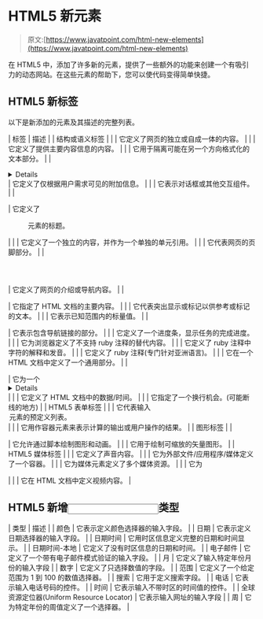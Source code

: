 # HTML5 新元素

> 原文:[https://www.javatpoint.com/html-new-elements](https://www.javatpoint.com/html-new-elements)

在 HTML5 中，添加了许多新的元素，提供了一些额外的功能来创建一个有吸引力的动态网站。在这些元素的帮助下，您可以使代码变得简单快捷。

## HTML5 新标签

以下是新添加的元素及其描述的完整列表。

| 标签 | 描述 |
| 结构或语义标签 |
|  | 它定义了网页的独立或自成一体的内容。 |
|  | 它定义了提供主要内容信息的内容。 |
|  | 它用于隔离可能在另一个方向格式化的文本部分。 |
| <details></details> | 它定义了仅根据用户需求可见的附加信息。 |
| <dialog></dialog> | 它表示对话框或其他交互组件。 |
| 

<figcaption></figcaption>

 | 它定义了

<figure>元素的标题。</figure>

 |
|  | 它定义了一个独立的内容，并作为一个单独的单元引用。 |
|  | 它代表网页的页脚部分。 |
| 

<header></header>

 | 它定义了网页的介绍或导航内容。 |
| 

<main></main>

 | 它指定了 HTML 文档的主要内容。 |
| <mark></mark> | 它代表突出显示或标记以供参考或标记的文本。 |
|  | 它表示已知范围内的标量值。 |
| 

<nav></nav>

 | 它表示包含导航链接的部分。 |
|  | 它定义了一个进度条，显示任务的完成进度。 |
|  | 它为浏览器定义了不支持 ruby 注释的替代内容。 |
|  | 它定义了 ruby 注释中字符的解释和发音。 |
|  | 它定义了 ruby 注释(专门针对亚洲语言)。 |
|  | 它在一个 HTML 文档中定义了一个通用部分。 |
| <summary></summary> | 它为一个<details>元素定义了摘要或标题，可以通过点击来改变<details>元素的状态。</details></details> |
|  | 它定义了 HTML 文档中的数据/时间。 |
| <wbr> | 它指定了一个换行机会。(可能断线的地方) |
| HTML5 表单标签 |
| <datalist></datalist> | 它代表输入<option>元素的预定义列表。</option> |
|  | 它用作容器元素来表示计算的输出或用户操作的结果。 |
| 图形标签 |
| 

<canvas></canvas>

 | 它允许通过脚本绘制图形和动画。 |
|  | 它用于绘制可缩放的矢量图形。 |
| HTML5 媒体标签 |
|  | 它定义了声音内容。 |
| <embed> | 它为外部文件/应用程序/媒体定义了一个容器。 |
| <source> | 它为媒体元素定义了多个媒体资源。 |
| <track> | 它为

<audio>和<video>文件定义了文本轨道</video></audio>

 |
|  | 它在 HTML 文档中定义视频内容。 |

## HTML5 新增<input>类型

| 类型 | 描述 |
| 颜色 | 它表示定义颜色选择器的输入字段。 |
| 日期 | 它表示定义日期选择器的输入字段。 |
| 日期时间 | 它用时区信息定义完整的日期和时间显示。 |
| 日期时间-本地 | 它定义了没有时区信息的日期和时间。 |
| 电子邮件 | 它定义了一个带有电子邮件模式验证的输入字段。 |
| 月 | 它定义了输入特定年份月份的输入字段 |
| 数字 | 它定义了只选择数值的字段。 |
| 范围 | 它定义了一个给定范围为 1 到 100 的数值选择器。 |
| 搜索 | 它用于定义搜索字段。 |
| 电话 | 它表示输入电话号码的控件。 |
| 时间 | 它表示输入不带时区的时间值的控件。 |
| 全球资源定位器(Uniform Resource Locator) | 它表示输入网址的输入字段 |
| 周 | 它为特定年份的周值定义了一个选择器。 |